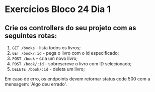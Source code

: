 # Exercícios Bloco 24 Dia 1

## Crie os controllers do seu projeto com as seguintes rotas:
1. `GET /books` - lista todos os livros;
2. `GET /book/:id` - pega o livro com o id especificado;
3. `POST /book` - cria um novo livro;
4. `POST /book/:id` - sobrescreve o livro com ID selecionado;
5. `DELETE /book/:id` - deleta um livro;

Em caso de erro, os endpoints devem retornar status code 500 com a mensagem: 'Algo deu errado'.
